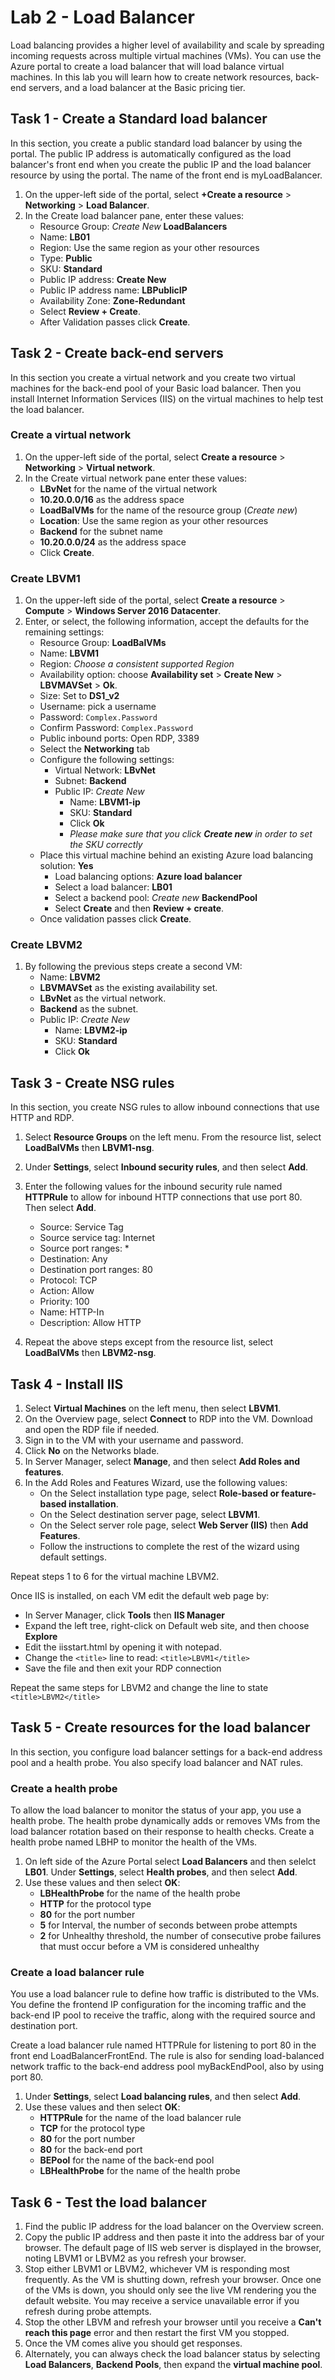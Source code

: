 # Lab 2 - Load Balancer

Load balancing provides a higher level of availability and scale by spreading incoming requests across multiple virtual machines (VMs). You can use the Azure portal to create a load balancer that will load balance virtual machines. In this lab you will learn how to create network resources, back-end servers, and a load balancer at the Basic pricing tier.

## Task 1 - Create a Standard load balancer

In this section, you create a public standard load balancer by using the portal. The public IP address is automatically configured as the load balancer's front end when you create the public IP and the load balancer resource by using the portal. The name of the front end is myLoadBalancer.

1. On the upper-left side of the portal, select **+Create a resource** > **Networking** > **Load Balancer**.
2. In the Create load balancer pane, enter these values:
    * Resource Group: *Create New* **LoadBalancers**
    * Name: **LB01**
    * Region: Use the same region as your other resources
    * Type: **Public**
    * SKU: **Standard**
    * Public IP address: **Create New**
    * Public IP address name: **LBPublicIP**
    * Availability Zone: **Zone-Redundant**
    * Select **Review + Create**.
    * After Validation passes click **Create**.

## Task 2 - Create back-end servers

In this section you create a virtual network and you create two virtual machines for the back-end pool of your Basic load balancer. Then you install Internet Information Services (IIS) on the virtual machines to help test the load balancer.

### Create a virtual network

1. On the upper-left side of the portal, select **Create a resource** > **Networking** > **Virtual network**.
2. In the Create virtual network pane enter these values:
    * **LBvNet** for the name of the virtual network
    * **10.20.0.0/16** as the address space
    * **LoadBalVMs** for the name of the resource group (*Create new*)
    * **Location**: Use the same region as your other resources
    * **Backend** for the subnet name
    * **10.20.0.0/24** as the address space
    * Click **Create**.

### Create LBVM1

1. On the upper-left side of the portal, select **Create a resource** > **Compute** > **Windows Server 2016 Datacenter**.
2. Enter, or select, the following information, accept the defaults for the remaining settings:
    * Resource Group: **LoadBalVMs**
    * Name: **LBVM1**
    * Region: *Choose a consistent supported Region*
    * Availability option: choose **Availability set** > **Create New** > **LBVMAVSet** > **Ok**.
    * Size: Set to **DS1_v2**
    * Username: pick a username
    * Password: `Complex.Password`
    * Confirm Password: `Complex.Password`
    * Public inbound ports: Open RDP, 3389
    * Select the **Networking** tab
    * Configure the following settings:
        * Virtual Network: **LBvNet**
        * Subnet: **Backend**
        * Public IP: *Create New*
            * Name: **LBVM1-ip**
            * SKU: **Standard**
            * Click **Ok**
            * *Please make sure that you click **Create new** in order to set the SKU correctly*
    * Place this virtual machine behind an existing Azure load balancing solution: **Yes**
        * Load balancing options: **Azure load balancer**
        * Select a load balancer: **LB01**
        * Select a backend pool: *Create new* **BackendPool**
        * Select **Create** and then **Review + create**.
    * Once validation passes click **Create**.

### Create LBVM2

1. By following the previous steps create a second VM:
    * Name: **LBVM2**
    * **LBVMAVSet** as the existing availability set.
    * **LBvNet** as the virtual network.
    * **Backend** as the subnet.
    * Public IP: *Create New*
        * Name: **LBVM2-ip**
        * SKU: **Standard**
        * Click **Ok**

## Task 3 - Create NSG rules

In this section, you create NSG rules to allow inbound connections that use HTTP and RDP.

1. Select **Resource Groups** on the left menu. From the resource list, select **LoadBalVMs** then **LBVM1-nsg**.
2. Under **Settings**, select **Inbound security rules**, and then select **Add**.
3. Enter the following values for the inbound security rule named **HTTPRule** to allow for inbound HTTP connections that use port 80. Then select **Add**.
    * Source: Service Tag
    * Source service tag: Internet
    * Source port ranges: *
    * Destination: Any
    * Destination port ranges: 80
    * Protocol: TCP
    * Action: Allow
    * Priority: 100
    * Name: HTTP-In
    * Description: Allow HTTP

4. Repeat the above steps except from the resource list, select **LoadBalVMs** then **LBVM2-nsg**.

## Task 4 - Install IIS

1. Select **Virtual Machines** on the left menu, then select **LBVM1**.
2. On the Overview page, select **Connect** to RDP into the VM.  Download and open the RDP file if needed.
3. Sign in to the VM with your username and password.
4. Click **No** on the Networks blade.
5. In Server Manager, select **Manage**, and then select **Add Roles and features**.
6. In the Add Roles and Features Wizard, use the following values:
    * On the Select installation type page, select **Role-based or feature-based installation**.
    * On the Select destination server page, select **LBVM1**.
    * On the Select server role page, select **Web Server (IIS)** then **Add Features**.
    * Follow the instructions to complete the rest of the wizard using default settings.

Repeat steps 1 to 6 for the virtual machine LBVM2.

Once IIS is installed, on each VM edit the default web page by:

* In Server Manager, click **Tools** then **IIS Manager**
* Expand the left tree, right-click on Default web site, and then choose **Explore**
* Edit the iisstart.html by opening it with notepad.
* Change the `<title>` line to read: `<title>LBVM1</title>`
* Save the file and then exit your RDP connection

Repeat the same steps for LBVM2 and change the line to state `<title>LBVM2</title>`

## Task 5 -  Create resources for the load balancer

In this section, you configure load balancer settings for a back-end address pool and a health probe. You also specify load balancer and NAT rules.

### Create a health probe

To allow the load balancer to monitor the status of your app, you use a health probe. The health probe dynamically adds or removes VMs from the load balancer rotation based on their response to health checks. Create a health probe named LBHP to monitor the health of the VMs.

1. On left side of the Azure Portal select **Load Balancers** and then selelct **LB01**. Under **Settings**, select **Health probes**, and then select **Add**.
2. Use these values and then select **OK**:
    * **LBHealthProbe** for the name of the health probe
    * **HTTP** for the protocol type
    * **80** for the port number
    * **5** for Interval, the number of seconds between probe attempts
    * **2** for Unhealthy threshold, the number of consecutive probe failures that must occur before a VM is considered unhealthy

### Create a load balancer rule

You use a load balancer rule to define how traffic is distributed to the VMs. You define the frontend IP configuration for the incoming traffic and the back-end IP pool to receive the traffic, along with the required source and destination port.

Create a load balancer rule named HTTPRule for listening to port 80 in the front end LoadBalancerFrontEnd. The rule is also for sending load-balanced network traffic to the back-end address pool myBackEndPool, also by using port 80.

1. Under **Settings**, select **Load balancing rules**, and then select **Add**.
2. Use these values and then select **OK**:
    * **HTTPRule** for the name of the load balancer rule
    * **TCP** for the protocol type
    * **80** for the port number
    * **80** for the back-end port
    * **BEPool** for the name of the back-end pool
    * **LBHealthProbe** for the name of the health probe

## Task 6 -  Test the load balancer

1. Find the public IP address for the load balancer on the Overview screen.
2. Copy the public IP address and then paste it into the address bar of your browser. The default page of IIS web server is displayed in the browser, noting LBVM1 or LBVM2 as you refresh your browser.
3. Stop either LBVM1 or LBVM2, whichever VM is responding most frequently.  As the VM is shutting down, refresh your browser.  Once one of the VMs is down, you should only see the live VM rendering you the default website.  You may receive a service unavailable error if you refresh during probe attempts.
4. Stop the other LBVM and refresh your browser until you receive a **Can't reach this page** error and then restart the first VM you stopped.
5. Once the VM comes alive you should get responses.
6. Alternately, you can always check the load balancer status by selecting **Load Balancers**, **Backend Pools**, then expand the **virtual machine pool**.

